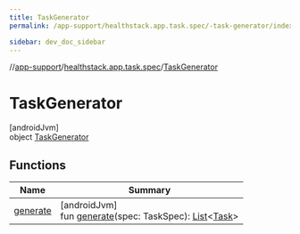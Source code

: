 ```yaml
---
title: TaskGenerator
permalink: /app-support/healthstack.app.task.spec/-task-generator/index.html

sidebar: dev_doc_sidebar
---
```

//[app-support](../../../index.html)/[healthstack.app.task.spec](../index.html)/[TaskGenerator](index.html)



# TaskGenerator



[androidJvm]\
object [TaskGenerator](index.html)



## Functions


| Name | Summary |
|---|---|
| [generate](generate.html) | [androidJvm]<br>fun [generate](generate.html)(spec: TaskSpec): [List](https://kotlinlang.org/api/latest/jvm/stdlib/kotlin.collections/-list/index.html)&lt;[Task](../../healthstack.app.task.entity/-task/index.html)&gt; |

